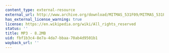 ```yaml
---
content_type: external-resource
external_url: http://www.archive.org/download/MITMAS_531F09/MITMAS_531F09_lec04_2.mp3
has_external_license_warning: true
license: https://en.wikipedia.org/wiki/All_rights_reserved
status: ''
title: MP3 - 8.2MB
uid: fbf1b3c4-8e7a-4da7-bbaa-70ab4d9501b1
wayback_url: ''
---
```

